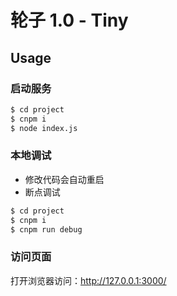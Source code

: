 # 轮子 1.0 - Tiny

## Usage

### 启动服务

```bash
$ cd project
$ cnpm i
$ node index.js
```

### 本地调试

- 修改代码会自动重启
- 断点调试

```bash
$ cd project
$ cnpm i
$ cnpm run debug
```

### 访问页面

打开浏览器访问：http://127.0.0.1:3000/